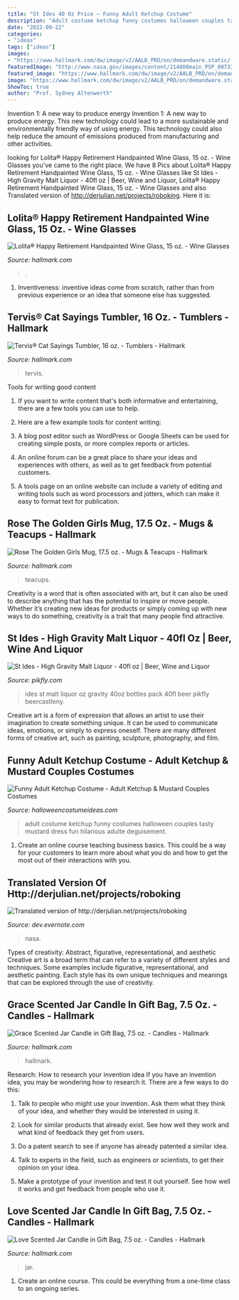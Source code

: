 ```yaml
---
title: "St Ides 40 Oz Price ~ Funny Adult Ketchup Costume"
description: "Adult costume ketchup funny costumes halloween couples tasty mustard dress fun hilarious adulte deguisement"
date: "2022-09-22"
categories:
- "ideas"
tags: ["ideas"]
images:
- "https://www.hallmark.com/dw/image/v2/AALB_PRD/on/demandware.static/-/Sites-hallmark-master/default/dwd1c02f48/images/finished-goods/products/1FCD1000/Love-Scented-Jar-Candle-in-Gift-Bag_1FCD1000_02.jpg?sw=1920"
featuredImage: "http://www.nasa.gov/images/content/214808main_PSP_007338_2640_hires.jpg"
featured_image: "https://www.hallmark.com/dw/image/v2/AALB_PRD/on/demandware.static/-/Sites-hallmark-master/default/dwc19e0ed5/images/finished-goods/products/1FCD1002/Grace-Scented-Jar-Candle-in-Gift-Bag_1FCD1002_02.jpg?sw=1920"
image: "https://www.hallmark.com/dw/image/v2/AALB_PRD/on/demandware.static/-/Sites-hallmark-master/default/dw323a0aa9/images/finished-goods/tervis-cat-sayings-tumbler-16-oz-root-1165534_1470_1.jpg?sw=1920"
ShowToc: true
author: "Prof. Sydney Altenwerth"
---
```



Invention 1: A new way to produce energy
Invention 1: A new way to produce energy. This new technology could lead to a more sustainable and environmentally friendly way of using energy. This technology could also help reduce the amount of emissions produced from manufacturing and other activities.

	

		
looking for Lolita® Happy Retirement Handpainted Wine Glass, 15 oz. - Wine Glasses you've came to the right place. We have 8 Pics about Lolita® Happy Retirement Handpainted Wine Glass, 15 oz. - Wine Glasses like St Ides - High Gravity Malt Liquor - 40fl oz | Beer, Wine and Liquor, Lolita® Happy Retirement Handpainted Wine Glass, 15 oz. - Wine Glasses and also Translated version of http://derjulian.net/projects/roboking. Here it is:
		
    
## Lolita® Happy Retirement Handpainted Wine Glass, 15 Oz. - Wine Glasses

<img loading=lazy src="https://www.hallmark.com/dw/image/v2/AALB_PRD/on/demandware.static/-/Sites-hallmark-master/default/dw0fc2147b/images/finished-goods/lolita-happy-retirement-handpainted-wine-glass-root-gls115534h_1470_1.jpg?sw=1920" onerror="this.onerror=null;this.src='https://tse4.mm.bing.net/th?id=OIP.FAxoLM-d8r3T0NClrh731QHaHa&amp;pid=15.1';" alt="Lolita® Happy Retirement Handpainted Wine Glass, 15 oz. - Wine Glasses">

_Source: hallmark.com_

>. 

	

1. Inventiveness: inventive ideas come from scratch, rather than from previous experience or an idea that someone else has suggested.

    
## Tervis® Cat Sayings Tumbler, 16 Oz. - Tumblers - Hallmark

<img loading=lazy src="https://www.hallmark.com/dw/image/v2/AALB_PRD/on/demandware.static/-/Sites-hallmark-master/default/dw323a0aa9/images/finished-goods/tervis-cat-sayings-tumbler-16-oz-root-1165534_1470_1.jpg?sw=1920" onerror="this.onerror=null;this.src='https://tse1.mm.bing.net/th?id=OIP.l-EntKW0uCcIv9P4J4e1FgHaHa&amp;pid=15.1';" alt="Tervis® Cat Sayings Tumbler, 16 oz. - Tumblers - Hallmark">

_Source: hallmark.com_

>tervis. 

	

Tools for writing good content
1. If you want to write content that's both informative and entertaining, there are a few tools you can use to help.
2. Here are a few example tools for content writing:

3. A blog post editor such as WordPress or Google Sheets can be used for creating simple posts, or more complex reports or articles.

4. An online forum can be a great place to share your ideas and experiences with others, as well as to get feedback from potential customers.

5. A tools page on an online website can include a variety of editing and writing tools such as word processors and jotters, which can make it easy to format text for publication.

    
## Rose The Golden Girls Mug, 17.5 Oz. - Mugs &amp; Teacups - Hallmark

<img loading=lazy src="https://www.hallmark.com/dw/image/v2/AALB_PRD/on/demandware.static/-/Sites-hallmark-master/default/dw813a19ae/images/finished-goods/Rose-Golden-Girls-Mug_1GOL1018_02.jpg?sw=1200&amp;sh=1200&amp;sm=fit" onerror="this.onerror=null;this.src='https://tse3.mm.bing.net/th?id=OIP.5nrHG54y7n1fZ--gHPTbGQHaHa&amp;pid=15.1';" alt="Rose The Golden Girls Mug, 17.5 oz. - Mugs &amp; Teacups - Hallmark">

_Source: hallmark.com_

>teacups. 

	

Creativity is a word that is often associated with art, but it can also be used to describe anything that has the potential to inspire or move people. Whether it’s creating new ideas for products or simply coming up with new ways to do something, creativity is a trait that many people find attractive.

    
## St Ides - High Gravity Malt Liquor - 40fl Oz | Beer, Wine And Liquor

<img loading=lazy src="https://pikfly.com/images/products/140/35187.jpg" onerror="this.onerror=null;this.src='https://tse1.mm.bing.net/th?id=OIP.ZHC__h5J0cJEwQJ5WjD2QQHaHa&amp;pid=15.1';" alt="St Ides - High Gravity Malt Liquor - 40fl oz | Beer, Wine and Liquor">

_Source: pikfly.com_

>ides st malt liquor oz gravity 40oz bottles pack 40fl beer pikfly beercastleny. 

	

Creative art is a form of expression that allows an artist to use their imagination to create something unique. It can be used to communicate ideas, emotions, or simply to express oneself. There are many different forms of creative art, such as painting, sculpture, photography, and film.

    
## Funny Adult Ketchup Costume - Adult Ketchup &amp; Mustard Couples Costumes

<img loading=lazy src="http://images.halloweencostumeideas.com/products/8004/1-1/funny-adult-ketchup-costume.jpg" onerror="this.onerror=null;this.src='https://tse4.mm.bing.net/th?id=OIP.2h_JbkFu7P6rD7iedJAfjQHaKl&amp;pid=15.1';" alt="Funny Adult Ketchup Costume - Adult Ketchup &amp; Mustard Couples Costumes">

_Source: halloweencostumeideas.com_

>adult costume ketchup funny costumes halloween couples tasty mustard dress fun hilarious adulte deguisement. 

	

1) Create an online course teaching business basics. This could be a way for your customers to learn more about what you do and how to get the most out of their interactions with you.

    
## Translated Version Of Http://derjulian.net/projects/roboking

<img loading=lazy src="http://www.nasa.gov/images/content/214808main_PSP_007338_2640_hires.jpg" onerror="this.onerror=null;this.src='https://tse3.mm.bing.net/th?id=OIP.0I6Ou2tJwrdb6TUjcbbQJwHaE5&amp;pid=15.1';" alt="Translated version of http://derjulian.net/projects/roboking">

_Source: dev.evernote.com_

>nasa. 

	

Types of creativity: Abstract, figurative, representational, and aesthetic
Creative art is a broad term that can refer to a variety of different styles and techniques. Some examples include figurative, representational, and aesthetic painting. Each style has its own unique techniques and meanings that can be explored through the use of creativity.

    
## Grace Scented Jar Candle In Gift Bag, 7.5 Oz. - Candles - Hallmark

<img loading=lazy src="https://www.hallmark.com/dw/image/v2/AALB_PRD/on/demandware.static/-/Sites-hallmark-master/default/dwc19e0ed5/images/finished-goods/products/1FCD1002/Grace-Scented-Jar-Candle-in-Gift-Bag_1FCD1002_02.jpg?sw=1920" onerror="this.onerror=null;this.src='https://tse2.mm.bing.net/th?id=OIP.DYzkTAox8dxYeUJ41tUaxgHaHa&amp;pid=15.1';" alt="Grace Scented Jar Candle in Gift Bag, 7.5 oz. - Candles - Hallmark">

_Source: hallmark.com_

>hallmark. 

	

Research: How to research your invention idea
If you have an invention idea, you may be wondering how to research it. There are a few ways to do this:
1. Talk to people who might use your invention. Ask them what they think of your idea, and whether they would be interested in using it.

2. Look for similar products that already exist. See how well they work and what kind of feedback they get from users.

3. Do a patent search to see if anyone has already patented a similar idea.

4. Talk to experts in the field, such as engineers or scientists, to get their opinion on your idea.

5. Make a prototype of your invention and test it out yourself. See how well it works and get feedback from people who use it.

    
## Love Scented Jar Candle In Gift Bag, 7.5 Oz. - Candles - Hallmark

<img loading=lazy src="https://www.hallmark.com/dw/image/v2/AALB_PRD/on/demandware.static/-/Sites-hallmark-master/default/dwd1c02f48/images/finished-goods/products/1FCD1000/Love-Scented-Jar-Candle-in-Gift-Bag_1FCD1000_02.jpg?sw=1920" onerror="this.onerror=null;this.src='https://tse4.mm.bing.net/th?id=OIP.WAK82v0HagVsMb333PlAWgHaHa&amp;pid=15.1';" alt="Love Scented Jar Candle in Gift Bag, 7.5 oz. - Candles - Hallmark">

_Source: hallmark.com_

>jar. 

	

1. Create an online course. This could be everything from a one-time class to an ongoing series.

